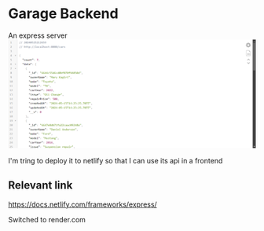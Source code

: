 
# Garage Backend

An express server
![localhost8080](/localhost8080.png)

I'm tring to deploy it to netlify so that I can use its api in a frontend

## Relevant link

<https://docs.netlify.com/frameworks/express/>

Switched to render.com
